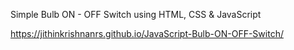 Simple Bulb ON - OFF Switch using HTML, CSS & JavaScript

https://jithinkrishnanrs.github.io/JavaScript-Bulb-ON-OFF-Switch/
